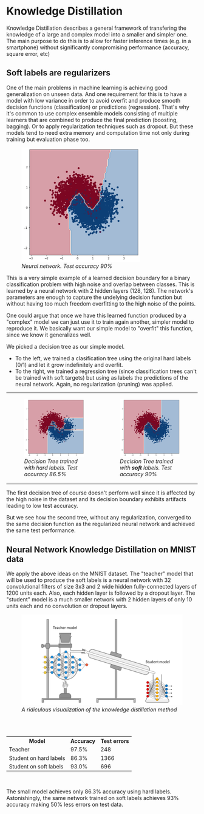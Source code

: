 # Knowledge Distillation
Knowledge Distillation describes a general framework of transfering the knowledge of a large and complex model into a smaller and simpler one. The main purpose to do this is to allow for faster inference times (e.g. in a smartphone) without significantly compromising performance (accuracy, square error, etc)

## Soft labels are regularizers
One of the main problems in machine learning is achieving good generalization on unseen data. And one requirement for this is to have a model with low variance in order to avoid overfit and produce smooth decision functions (classification) or predictions (regression). That's why it's common to use complex ensemble models consisting of multiple learners that are combined to produce the final prediction (boosting, bagging). Or to apply regularization techniques such as dropout. But these models tend to need extra memory and computation time not only during training but evaluation phase too.

<figure>
    <img src="./images/moons-nn.png" height="300px" />
    <figcaption><i>Neural network. Test accuracy 90%</i></figcaption>
</figure>

This is a very simple example of a learned decision boundary for a binary classification problem with high noise and overlap between classes. This is learned by a neural network with 2 hidden layers (128, 128). The network's parameters are enough to capture the undelying decision function but without having too much freedom overfitting to the high noise of the points.  

One could argue that once we have this learned function produced by a "complex" model we can just use it to train again another, simpler model to reproduce it. We basically want our simple model to "overfit" this function, since we know it generalizes well.

We picked a decision tree as our simple model.  
- To the left, we trained a clasification tree using the original hard labels (0/1) and let it grow indefinitely and overfit.  
- To the right, we trained a regression tree (since classification trees can't be trained with soft targets) but using as labels the predictions of the neural network. Again, no regularization (pruning) was applied.

<table>
<tr>
<td>
<figure>
    <img src="./images/moons-dt-hard.png" />
    <figcaption><i>Decision Tree trained with hard labels. Test accuracy 86.5%</i></figcaption>
</figure>
</td>
    
<td>
<figure>
    <img src="./images/moons-dt-soft.png" />
    <figcaption><i>Decision Tree trained with <b>soft</b> labels. Test accuracy 90%</i></figcaption>
</figure>
</td>
</tr>
</table>

The first decision tree of course doesn't perform well since it is affected by the high noise in the dataset and its decision boundary exhibits artifacts leading to low test accuracy. 

But we see how the second tree, without any regularization, converged to the same decision function as the regularized neural network and achieved the same test performance.

## Neural Network Knowledge Distillation on MNIST data
We apply the above ideas on the MNIST dataset. The "teacher" model that will be used to produce the soft labels is a neural network with 32 convolutional filters of size 3x3 and 2 wide hidden fully-connected layers of 1200 units each. Also, each hidden layer is followed by a dropout layer. The "student" model is a much smaller network with 2 hidden layers of only 10 units each and no convolution or dropout layers.

<figure>
    <img src="./images/distillation.png" />
    <figcaption><i>A ridiculous visualization of the knowledge distillation method</i></figcaption>
</figure>

<br>
<br>
<table>
<th>Model</th>
<th>Accuracy</th>
<th>Test errors</th>

<tr>
<td>Teacher</td>
<td>97.5%</td>
<td>248</td>
</tr>

<tr>
<td>Student on hard labels</td>
<td>86.3%</td>
<td>1366</td>
</tr>

<tr>
<td>Student on soft labels</td>
<td>93.0%</td>
<td>696</td>
</tr>
</table>
<br>

The small model achieves only 86.3% accuracy using hard labels. Astonishingly, the same network trained on soft labels achieves 93% accuracy making 50% less errors on test data.

